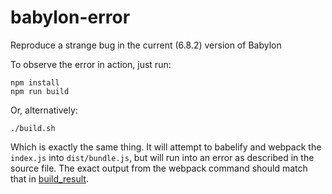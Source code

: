 # babylon-error
Reproduce a strange bug in the current (6.8.2) version of Babylon

To observe the error in action, just run:

    npm install
    npm run build

Or, alternatively:

    ./build.sh

Which is exactly the same thing. It will attempt to babelify and webpack the
`index.js` into `dist/bundle.js`, but will run into an error as described in
the source file. The exact output from the webpack command should match that
in [build_result](./build_result).

